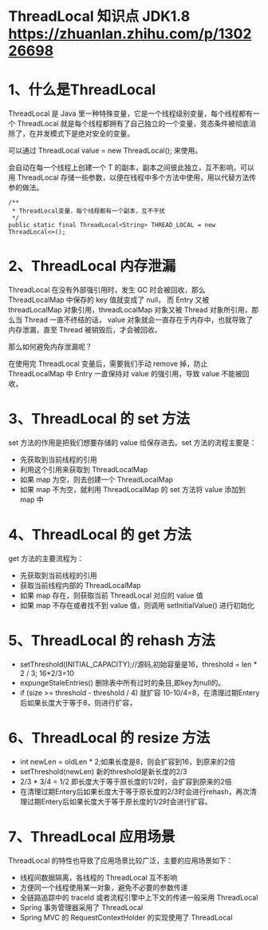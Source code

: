 # ThreadLocal 知识点 JDK1.8 https://zhuanlan.zhihu.com/p/130226698
# 1、什么是ThreadLocal
ThreadLocal 是 Java 里一种特殊变量，它是一个线程级别变量，每个线程都有一个 ThreadLocal 就是每个线程都拥有了自己独立的一个变量，竞态条件被彻底消除了，在并发模式下是绝对安全的变量。

可以通过 ThreadLocal<T> value = new ThreadLocal<T>(); 来使用。

会自动在每一个线程上创建一个 T 的副本，副本之间彼此独立，互不影响，可以用 ThreadLocal 存储一些参数，以便在线程中多个方法中使用，用以代替方法传参的做法。

    /**
     * ThreadLocal变量，每个线程都有一个副本，互不干扰
     */
    public static final ThreadLocal<String> THREAD_LOCAL = new ThreadLocal<>();
    
# 2、ThreadLocal 内存泄漏
ThreadLocal 在没有外部强引用时，发生 GC 时会被回收，那么 ThreadLocalMap 中保存的 key 值就变成了 null，
而 Entry 又被 threadLocalMap 对象引用，threadLocalMap 对象又被 Thread 对象所引用，那么当 Thread 一直不终结的话，
value 对象就会一直存在于内存中，也就导致了内存泄漏，直至 Thread 被销毁后，才会被回收。

那么如何避免内存泄漏呢？

在使用完 ThreadLocal 变量后，需要我们手动 remove 掉，防止 ThreadLocalMap 中 Entry 一直保持对 value 的强引用，导致 value 不能被回收，

# 3、ThreadLocal 的 set 方法

set 方法的作用是把我们想要存储的 value 给保存进去。set 方法的流程主要是：

* 先获取到当前线程的引用
* 利用这个引用来获取到 ThreadLocalMap
* 如果 map 为空，则去创建一个 ThreadLocalMap
* 如果 map 不为空，就利用 ThreadLocalMap 的 set 方法将 value 添加到 map 中

# 4、ThreadLocal 的 get 方法

get 方法的主要流程为：

* 先获取到当前线程的引用
* 获取当前线程内部的 ThreadLocalMap
* 如果 map 存在，则获取当前 ThreadLocal 对应的 value 值
* 如果 map 不存在或者找不到 value 值，则调用 setInitialValue() 进行初始化

# 5、ThreadLocal 的 rehash 方法

* setThreshold(INITIAL_CAPACITY);//源码,初始容量是16，threshold = len * 2 / 3; 16*2/3=10
* expungeStaleEntries() 删除表中所有过时的条目,即key为null的。
* if (size >= threshold - threshold / 4) 就扩容 10-10/4=8，在清理过期Entery后如果长度大于等于8，则进行扩容，

# 6、ThreadLocal 的 resize 方法
* int newLen = oldLen * 2;如果长度是8，则会扩容到16，到原来的2倍
* setThreshold(newLen) 新的threshold是新长度的2/3
* 2/3 * 3/4 = 1/2 即长度大于等于原长度的1/2时，会扩容到原来的2倍
* 在清理过期Entery后如果长度大于等于原长度的2/3时会进行rehash，再次清理过期Entery后如果长度大于等于原长度的1/2时会进行扩容。

# 7、ThreadLocal 应用场景
ThreadLocal 的特性也导致了应用场景比较广泛，主要的应用场景如下：

* 线程间数据隔离，各线程的 ThreadLocal 互不影响
* 方便同一个线程使用某一对象，避免不必要的参数传递
* 全链路追踪中的 traceId 或者流程引擎中上下文的传递一般采用 ThreadLocal
* Spring 事务管理器采用了 ThreadLocal
* Spring MVC 的 RequestContextHolder 的实现使用了 ThreadLocal
